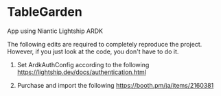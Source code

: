 # TableGarden
App using Niantic Lightship ARDK

The following edits are required to completely reproduce the project. 
However, if you just look at the code, you don't have to do it.

1. Set ArdkAuthConfig according to the following
https://lightship.dev/docs/authentication.html

2. Purchase and import the following
https://booth.pm/ja/items/2160381
